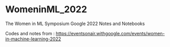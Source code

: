 # WomeninML_2022
The Women in ML Symposium Google 2022 Notes and Notebooks

Codes and notes from : https://eventsonair.withgoogle.com/events/women-in-machine-learning-2022 
